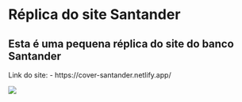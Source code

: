 <h1>Réplica do site Santander</h1>

<h2>Esta é uma pequena réplica do site do banco Santander</h2>

<p>Link do site:
  - https://cover-santander.netlify.app/
</p>

<img src="https://github.com/AssiralSilva/Project_Santander/blob/master/assets/Project-santander-r%C3%A9plica.png?raw=true"/>
